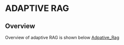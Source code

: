 # ADAPTIVE RAG

## Overview 
Overview of adaptive RAG is shown below 
[Adpative_Rag](https://github.com/viswanath27/latest_rag/blob/main/adaptive_rag/images/adaptive_rag.png)